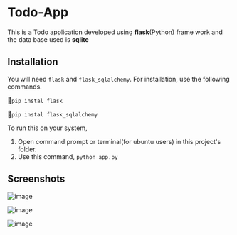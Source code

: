 # Todo-App

This is a Todo application developed using **flask**(Python) frame work and the data base used is **sqlite**
<!-- http://127.0.0.1:5000/ -->

## Installation

You will need `flask` and `flask_sqlalchemy`. For installation, use the following commands.

📌`pip instal flask`

📌`pip instal flask_sqlalchemy`

To run this on your system,

1. Open command prompt or terminal(for ubuntu users) in this project's folder.
2. Use this command, `python app.py`

## Screenshots

![image](https://user-images.githubusercontent.com/91329268/152630375-bfd2a2fb-fe04-4323-8969-a4ba421dd451.png)

![image](https://user-images.githubusercontent.com/91329268/152630395-1a88bc7e-546d-4c00-9782-b9be83ccab0f.png)

![image](https://user-images.githubusercontent.com/91329268/152630408-ecc3656e-8555-48c1-9294-5e7bd765f763.png)
